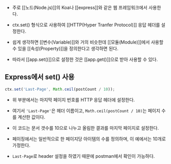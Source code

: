 - 주로 [[노드(Node.js)]]의 Koa나 [[express]]와 같은 웹 프레임워크에서 사용한다.
- ctx.set() 형식으로 사용하여 [[HTTP(Hyper Tranfer Protocol)]] 응답 헤더를 설정한다.

- 쉽게 생각하면 [[변수(Variable)]]와 거의 비슷한데 [[모듈(Module)]]에서 사용할 수 있을 [[속성(Property)]]을 정의한다고 생각하면 된다.
- 따라서 [[app.set()]]으로 설정한 것은 [[app.get()]]으로 받아 사용할 수 있다.


## Express에서 set() 사용

```js
ctx.set('Last-Page', Math.ceil(postCount / 10)); 
```

- 위 부분에서는 마지막 페이지 번호를 HTTP 응답 헤더에 설정한다.
- 여기서 `'Last-Page'`은 헤더 이름이고, `Math.ceil(postCount / 10)`는 페이지 수를 계산한 값이다.

- 이 코드는 문서 갯수를 10으로 나누고 올림한 결과를 마지막 페이지로 설정한다.
- 페이징에서는 일반적으로 한 페이지당 아이템의 수를 정의하며, 이 예에서는 10개로 가정한다.

- `Last-Page`로 header 설정을 하였기 때문에 postman에서 확인이 가능하다.
